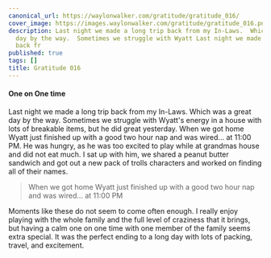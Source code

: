 ```yaml
---
canonical_url: https://waylonwalker.com/gratitude/gratitude_016/
cover_image: https://images.waylonwalker.com/gratitude/gratitude_016.png
description: Last night we made a long trip back from my In-Laws.  Which was a great
  day by the way.  Sometimes we struggle with Wyatt Last night we made a long trip
  back fr
published: true
tags: []
title: Gratitude 016
---
```


#### One on One time

Last night we made a long trip back from my In-Laws.  Which was a great day by the way.  Sometimes we struggle with Wyatt's energy in a house with lots of breakable items, but he did great yesterday.  When we got home Wyatt just finished up with a good two hour nap and was wired... at 11:00 PM.  He was hungry, as he was too excited to play while at grandmas house and did not eat much.  I sat up with him,  we shared a peanut butter sandwich and got out a new pack of trolls characters and worked on finding all of their names.

>When we got home Wyatt just finished up with a good two hour nap and was wired... at 11:00 PM


Moments like these do not seem to come often enough.  I really enjoy playing with the whole family and the full level of craziness that it brings, but having a calm one on one time with one member of the family seems extra special.  It was the perfect ending to a long day with lots of packing, travel, and excitement.